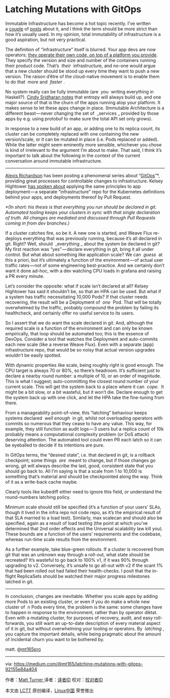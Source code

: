Latching Mutations with GitOps
============================================================

Immutable Infrastructure has become a hot topic recently. I’ve written a [couple][1] of [posts][2] about it, and I think the term should be more strict than how it’s usually used. In my opinion, total immutability of infrastructure is a good aspiration, but not very practical.

The definition of “infrastructure” itself is blurred. Your app devs are now operators; [they operate their own code, on top of a platform you provide][3]. They specify the version and size and number of the containers running their product code. That’s  _their_  infrastructure, and no-one would argue that a new cluster should be stood up every time they want to push a new version. The raison d’être of the cloud-native movement is to enable them to do that  _more_ and  _faster_ .

No system really can be fully immutable (are  _you_  writing everything in Haskell?). [Cindy Sridharan notes][4] that entropy will always build up, and one major source of that is the churn of the apps running atop your platform. It makes sense to let these apps change in place. (Immutable Architecture is a different beast — never changing the set of  _services _ provided by those apps by e.g. using protobuf to make sure the total API set only grows).

In response to a new build of an app, or adding one to its replica count, its cluster can be completely replaced with one containing the new version/scale, or it can be mutated in place (i.e. Pods replaced or added). While the latter might seem eminently more sensible, whichever you chose is kind of irrelevant to the argument I’m about to make. That said, I think it’s important to talk about the following in the context of the current conversation around immutable infrastructure.

* * *

[Alexis Richardson][5] has been posting a phenomenal series about “[GitOps][6]”*, providing great processes for controllable changes to infrastructure. Kelsey Hightower [has spoken about][7] applying the same principles to app deployment — a separate “infrastructure” repo for the Kubernetes definitions behind your apps, and deployments thereof by Pull Request.

 _*(In short: his thesis is that everything you run should be declared in git. Automated tooling keeps your clusters in sync with that single declaration of truth. All changes are mediated and discussed through Pull Requests coming in from dev branches.)_ 

If a cluster catches fire, so be it. A new one is started, and Weave Flux re-deploys everything that was previously running, because it’s all declared in git. Right? Well, should  _everything _ about the system be declared in git? My first reaction was “yes” — declare everything in git, bring it all under control. But what about something like application scale? We can  _guess_  at this a priori, but it’s ultimately a function of the environment — of actual user traffic rates — not of some engineering best-practice. And we certainly don’t want it done ad-hoc, with a dev watching CPU loads in grafana and raising a PR every minute.

Let’s consider the opposite: what if scale isn’t declared at all? Kelsey Hightower has said it shouldn’t be, so that an HPA can be used. But what if a system has traffic necessitating 10,000 Pods? If that cluster needs recovering, the result will be a Deployment of  _one_  Pod. That will be totally overwhelmed by the traffic, probably compound the problem by failing its healthcheck, and certainly offer no useful service to its users.

So I assert that we do want the scale declared in git. And, although the required scale is a function of the environment and can only be known empirically, that loop should be automated too; this is the essence of DevOps. Consider a tool that watches the Deployment and auto-commits each new scale (like a reverse Weave Flux). Even with a separate (app) infrastructure repo, that would be so noisy that actual version upgrades wouldn’t be easily spotted.

With dynamic properties like scale, being roughly right is good enough. The CPU target is always 70 or 80%, so there’s headroom. It’s sufficient just to declare a nearby round number: a multiple of 10, or an order of magnitude. This is what I suggest; auto-committing the closest round number of your current scale. This will get the system back to a place where it can  _cope._  It might be a bit slow, or a bit wasteful, but it won’t die. Declare enough to get the system back up with one click, and let the HPA take the fine-tuning from there.

From a manageability point-of-view, this “latching” behaviour keeps systems declared  _well enough_  in git, whilst not overloading operators with commits so numerous that they cease to have any value. This way, for example, they still function as audit logs — 3 users but a replica count of 10k probably means a computational complexity problem (or DoS attack) deserving attention. The automated tool could even PR each latch so it can be eyeballed to decide if its intentions are pure.

In GitOps terms, the “desired state”, i.e. that declared in git, is a rollback checkpoint; some things  _are_  meant to change, but if those changes go wrong, git will always describe the last, good, consistent state that you should go back to. All I’m saying is that a scale from 1 to 10,000 is something that’s material and should be checkpointed along the way. Think of it as a write-back cache maybe.

Clearly tools like kubediff either need to ignore this field, or understand the round-numbers latching policy.

Minimum scale should still be specified (it’s a function of your users’ SLAs, though it lived in the infra repo not code repo, as it’s the empirical result of that SLA married to a load test). Similarly, max scalecan and should also be specified, again as a result of load testing (the point at which you’ve determined that 2nd order effects and the Universal scalability law kill you). These bounds are a function of the users’ requirements and the codebase, whereas run-time scale results from the environment.

As a further example, take blue-green rollouts. If a cluster is recovered from git that was an unknown way through a roll-out, what state should be recreated? It’s wasteful to go back to 100% v1, if it was 90% through upgrading to v2\. Conversely, it’s unsafe to go all-out with v2 if the scant 1% that had been rolled out had failed their health-checks. I posit that the in-flight ReplicaSets should be watched their major progress milestones latched in git.

* * *

In conclusion, changes are inevitable. Whether you scale apps by adding more Pods to an existing cluster, or even if you do make a whole new cluster of  _n_ Pods every time, the problem is the same: some changes have to happen in response to the environment, rather than by operator diktat. Even with a mutating cluster, for purposes of recovery, audit, and easy roll-forwards, you still want an up-to-date description of every material aspect of it in git, but without overwhelming your tooling or operators. By  _latching_ , you capture the important details, while being pragmatic about the amount of incidental churn you want to be bothered by.

matt. @[mt165pro][8]

--------------------------------------------------------------------------------

via: https://medium.com/@mt165/latching-mutations-with-gitops-92155e84a404

作者：[Matt Turner ][a]
译者：[译者ID](https://github.com/译者ID)
校对：[校对者ID](https://github.com/校对者ID)

本文由 [LCTT](https://github.com/LCTT/TranslateProject) 原创编译，[Linux中国](https://linux.cn/) 荣誉推出

[a]:https://medium.com/@mt165?source=post_header_lockup
[1]:https://medium.com/@mt165/immutable-definitions-f7e61593e3b0
[2]:https://medium.com/@mt165/a-spectrum-of-mutability-3f527268a146
[3]:https://www.youtube.com/watch?v=nMLyr8q5AWE
[4]:https://twitter.com/copyconstruct/status/954133874002477056
[5]:https://twitter.com/monadic
[6]:https://www.weave.works/blog/gitops-operations-by-pull-request
[7]:https://youtu.be/07jq-5VbBVQ?t=900
[8]:https://twitter.com/mt165pro
